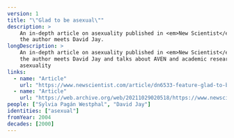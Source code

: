 ```yaml
---
version: 1
title: "\"Glad to be asexual\""
description: >
    An in-depth article on asexuality published in <em>New Scientist</em> where
    the author meets David Jay.
longDescription: >
    An in-depth article on asexuality published in <em>New Scientist</em> where
    the author meets David Jay and talks about AVEN and academic research on
    asexuality
links:
  - name: "Article"
    url: "https://www.newscientist.com/article/dn6533-feature-glad-to-be-asexual/"
  - name: "Article"
    url: "https://web.archive.org/web/20211029020518/https://www.newscientist.com/article/dn6533-feature-glad-to-be-asexual/"
people: ["Sylvia Pagán Westphal", "David Jay"]
identities: ["asexual"]
fromYear: 2004
decades: [2000]
---
```

